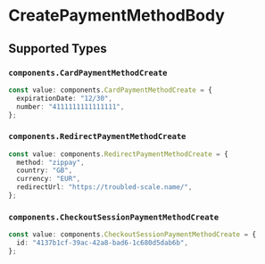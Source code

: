 # CreatePaymentMethodBody


## Supported Types

### `components.CardPaymentMethodCreate`

```typescript
const value: components.CardPaymentMethodCreate = {
  expirationDate: "12/30",
  number: "4111111111111111",
};
```

### `components.RedirectPaymentMethodCreate`

```typescript
const value: components.RedirectPaymentMethodCreate = {
  method: "zippay",
  country: "GB",
  currency: "EUR",
  redirectUrl: "https://troubled-scale.name/",
};
```

### `components.CheckoutSessionPaymentMethodCreate`

```typescript
const value: components.CheckoutSessionPaymentMethodCreate = {
  id: "4137b1cf-39ac-42a8-bad6-1c680d5dab6b",
};
```

